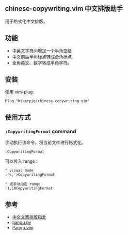 chinese-copywriting.vim 中文排版助手
---

用于格式化中文排版。

## 功能

- 中英文字符间增加一个半角空格
- 中文前后半角标点转成全角标点
- 全角英文、数字转成半角字符。

## 安装

使用 vim-plug:

```viml
Plug "hikerpig/chinese-copywriting.vim"
```

## 使用方式

### `:CopywritingFormat` command

手动执行该命令，将当前文件进行格式化。

```viml
:CopywritingFormat
```

可以传入 range：

```viml
" visual mode
:'<,'>CopywritingFormat

" 或手动指定 range
:1,10CopywritingFormat
```

## 参考

- [中文文案排版指北](https://github.com/mzlogin/chinese-copywriting-guidelines)
- [pangu.py](https://github.com/vinta/pangu.py)
- [Pangu.vim](https://github.com/hotoo/pangu.vim)
